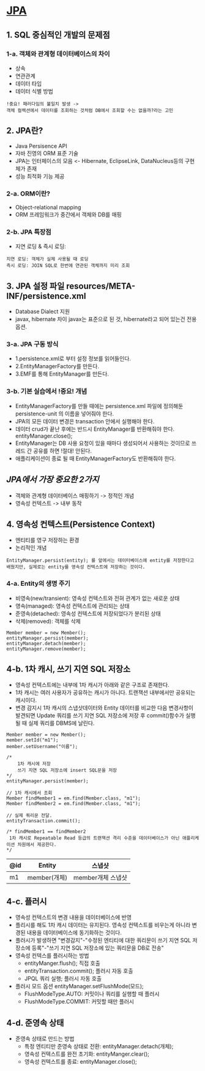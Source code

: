 # [JPA](https://www.inflearn.com/course/ORM-JPA-Basic/dashboard)

## 1. SQL 중심적인 개발의 문제점

### 1-a. 객체와 관계형 데이터베이스의 차이
- 상속
- 연관관계
- 데이터 타입
- 데이터 식별 방법
```
!중요! 패러다임의 불일치 발생 -> 
객체 컬렉션에서 데이터를 조회하는 것처럼 DB에서 조회할 수는 없을까?라는 고민
```

## 2. JPA란?
- Java Persisence API
- 자바 진영의 ORM 표준 기술
- JPA는 인터페이스의 모음 <- Hibernate, EclipseLink, DataNucleus등의 구현체가 존재
- 성능 최적화 기능 제공


### 2-a. ORM이란?
- Object-relational mapping
- ORM 프레임워크가 중간에서 객체와 DB를 매핑

### 2-b. JPA 특장점
- 지연 로딩 & 즉시 로딩:
```
지연 로딩: 객체가 실제 사용될 때 로딩
즉시 로딩: JOIN SQL로 한번에 연관된 객체까지 미리 조회
```


## 3. JPA 설정 파일 resources/META-INF/persistence.xml
- Database Dialect 지원
- javax, hibernate 차이 javax는 표준으로 된 것, hibernate라고 되어 있는건 전용 옵션.

### 3-a. JPA 구동 방식
- 1.persistence.xml로 부터 설정 정보를 읽어들인다.
- 2.EntityManagerFactory를 만든다.
- 3.EMF를 통해 EntityManager를 만든다. 

### 3-b. 기본 실습에서 !중요! 개념
- EntityManagerFactory를 만들 때에는 persistence.xml 파일에 정의해둔 persistence-unit 의 이름을 넣어줘야 한다.
- JPA의 모든 데이터 변경은 transaction 안에서 실행해야 한다.
- 데이터 crud가 끝난 후에는 반드시 EntityManager를 반환해줘야 한다. entityManager.close();
- EntityManager는 DB 사용 요청이 있을 때마다 생성되어서 사용하는 것이므로 쓰레드 간 공유를 하면 !절대! 안된다.
- 애플리케이션이 종료 될 때 EntityManagerFactory도 반환해줘야 한다.

## *JPA에서 가장 중요한 2가지* 
- 객체와 관계형 데이터베이스 매핑하기 -> 정적인 개념
- 영속성 컨텍스트 -> 내부 동작

## 4. 영속성 컨텍스트(Persistence Context)
- 엔티티를 영구 저장하는 환경
- 논리적인 개념
```
EntityManager.persist(entity); 를 앞에서는 데이터베이스에 entity를 저장한다고 배웠지만, 실제로는 entity를 영속성 컨텍스트에 저장하는 것이다.
```

### 4-a. Entity의 생명 주기
- 비영속(new/transient): 영속성 컨텍스트와 전혀 관계가 없는 새로운 상태
- 영속(managed): 영속성 컨텍스트에 관리되는 상태
- 준영속(detached): 영속성 컨텍스트에 저장되었다가 분리된 상태
- 삭제(removed): 객체를 삭제
```
Member member = new Member();
entityManager.persist(member);
entityManager.detach(member);
entityManager.remove(member);
```

## 4-b. 1차 캐시, 쓰기 지연 SQL 저장소
- 영속성 컨텍스트에는 내부에 1차 캐시가 아래와 같은 구조로 존재한다.
- 1차 캐시는 여러 사용자가 공유하는 캐시가 아니다. 트랜잭션 내부에서만 공유되는 캐시이다.
- 변경 감지시 1차 캐시의 스냅샷데이터와 Entity 데이터를 비교한 다음 변경사항이 발견되면 Update 쿼리를 쓰기 지연 SQL 저장소에 저장 후 commit()함수가 실행될 때 실제 쿼리를 DBMS에 날린다.

```
Member member = new Member();
member.setId("m1");
member.setUsername("이름");

/* 
    1차 캐시에 저장 
    쓰기 지연 SQL 저장소에 insert SQL문을 저장
*/
entityManager.persist(member);

// 1차 캐시에서 조회
Member findMember1 = em.find(Member.class, "m1");
Member findMember2 = em.find(Member.class, "m1");

// 실제 쿼리문 전달.
entityTransaction.commit();

/* findMember1 == findMember2
 1차 캐시로 Repeatable Read 등급의 트랜잭션 격리 수준을 데이터베이스가 아닌 애플리케이션 차원에서 제공한다.
*/
```
|@id|Entity|스냅샷|
|---|------|------|
|m1|member(개체)|member개체 스냅샷|

## 4-c. 플러시
- 영속성 컨텍스트의 변경 내용을 데이터베이스에 반영
- 플리시를 해도 1차 캐시 데이터는 유지된다. 영속성 컨텍스트를 비우는게 아니라 변경된 내용을 데이터베이스에 동기화하는 것이다.
- 플러시가 발생하면 "변경감지"-"수정된 엔티티에 대한 쿼리문이 쓰기 지연 SQL 저장소에 등록"-"쓰기 지연 SQL 저장소에 있는 쿼리문을 DB로 전송"
- 영속성 컨텍스를 플러시하는 방법
    - entityManger.flush(); 직접 호출
    - entityTransaction.commit(); 플러시 자동 호출
    - JPQL 쿼리 실행; 플러시 자동 호출 
- 플러시 모드 옵션 entityManager.setFlushMode(모드);
    - FlushModeType.AUTO: 커밋이나 쿼리를 실행할 때 플러시
    - FlushModeType.COMMIT: 커밋할 때만 플러시

## 4-d. 준영속 상태
- 준영속 상태로 만드는 방법
    - 특정 엔티티만 준영속 상태로 전환: entityManager.detach(개체);
    - 영속성 컨텍스트를 완전 초기화: entityManger.clear();
    - 영속성 컨텍스트를 종료: entityManager.close();